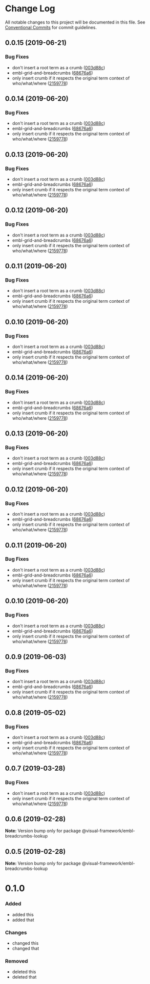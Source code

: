 # Change Log

All notable changes to this project will be documented in this file.
See [Conventional Commits](https://conventionalcommits.org) for commit guidelines.

## 0.0.15 (2019-06-21)


### Bug Fixes

* don't insert a root term as a crumb ([003d88c](https://github.com/visual-framework/vf-core/commit/003d88c))
* embl-grid-and-breadcrumbs ([68676a6](https://github.com/visual-framework/vf-core/commit/68676a6))
* only insert crumb if it respects the original term context of who/what/where ([2159778](https://github.com/visual-framework/vf-core/commit/2159778))





## 0.0.14 (2019-06-20)


### Bug Fixes

* don't insert a root term as a crumb ([003d88c](https://github.com/visual-framework/vf-core/commit/003d88c))
* embl-grid-and-breadcrumbs ([68676a6](https://github.com/visual-framework/vf-core/commit/68676a6))
* only insert crumb if it respects the original term context of who/what/where ([2159778](https://github.com/visual-framework/vf-core/commit/2159778))





## 0.0.13 (2019-06-20)


### Bug Fixes

* don't insert a root term as a crumb ([003d88c](https://github.com/visual-framework/vf-core/commit/003d88c))
* embl-grid-and-breadcrumbs ([68676a6](https://github.com/visual-framework/vf-core/commit/68676a6))
* only insert crumb if it respects the original term context of who/what/where ([2159778](https://github.com/visual-framework/vf-core/commit/2159778))





## 0.0.12 (2019-06-20)


### Bug Fixes

* don't insert a root term as a crumb ([003d88c](https://github.com/visual-framework/vf-core/commit/003d88c))
* embl-grid-and-breadcrumbs ([68676a6](https://github.com/visual-framework/vf-core/commit/68676a6))
* only insert crumb if it respects the original term context of who/what/where ([2159778](https://github.com/visual-framework/vf-core/commit/2159778))





## 0.0.11 (2019-06-20)


### Bug Fixes

* don't insert a root term as a crumb ([003d88c](https://github.com/visual-framework/vf-core/commit/003d88c))
* embl-grid-and-breadcrumbs ([68676a6](https://github.com/visual-framework/vf-core/commit/68676a6))
* only insert crumb if it respects the original term context of who/what/where ([2159778](https://github.com/visual-framework/vf-core/commit/2159778))





## 0.0.10 (2019-06-20)


### Bug Fixes

* don't insert a root term as a crumb ([003d88c](https://github.com/visual-framework/vf-core/commit/003d88c))
* embl-grid-and-breadcrumbs ([68676a6](https://github.com/visual-framework/vf-core/commit/68676a6))
* only insert crumb if it respects the original term context of who/what/where ([2159778](https://github.com/visual-framework/vf-core/commit/2159778))





## 0.0.14 (2019-06-20)


### Bug Fixes

* don't insert a root term as a crumb ([003d88c](https://github.com/visual-framework/vf-core/commit/003d88c))
* embl-grid-and-breadcrumbs ([68676a6](https://github.com/visual-framework/vf-core/commit/68676a6))
* only insert crumb if it respects the original term context of who/what/where ([2159778](https://github.com/visual-framework/vf-core/commit/2159778))





## 0.0.13 (2019-06-20)


### Bug Fixes

* don't insert a root term as a crumb ([003d88c](https://github.com/visual-framework/vf-core/commit/003d88c))
* embl-grid-and-breadcrumbs ([68676a6](https://github.com/visual-framework/vf-core/commit/68676a6))
* only insert crumb if it respects the original term context of who/what/where ([2159778](https://github.com/visual-framework/vf-core/commit/2159778))





## 0.0.12 (2019-06-20)


### Bug Fixes

* don't insert a root term as a crumb ([003d88c](https://github.com/visual-framework/vf-core/commit/003d88c))
* embl-grid-and-breadcrumbs ([68676a6](https://github.com/visual-framework/vf-core/commit/68676a6))
* only insert crumb if it respects the original term context of who/what/where ([2159778](https://github.com/visual-framework/vf-core/commit/2159778))





## 0.0.11 (2019-06-20)


### Bug Fixes

* don't insert a root term as a crumb ([003d88c](https://github.com/visual-framework/vf-core/commit/003d88c))
* embl-grid-and-breadcrumbs ([68676a6](https://github.com/visual-framework/vf-core/commit/68676a6))
* only insert crumb if it respects the original term context of who/what/where ([2159778](https://github.com/visual-framework/vf-core/commit/2159778))





## 0.0.10 (2019-06-20)


### Bug Fixes

* don't insert a root term as a crumb ([003d88c](https://github.com/visual-framework/vf-core/commit/003d88c))
* embl-grid-and-breadcrumbs ([68676a6](https://github.com/visual-framework/vf-core/commit/68676a6))
* only insert crumb if it respects the original term context of who/what/where ([2159778](https://github.com/visual-framework/vf-core/commit/2159778))





## 0.0.9 (2019-06-03)


### Bug Fixes

* don't insert a root term as a crumb ([003d88c](https://github.com/visual-framework/vf-core/commit/003d88c))
* embl-grid-and-breadcrumbs ([68676a6](https://github.com/visual-framework/vf-core/commit/68676a6))
* only insert crumb if it respects the original term context of who/what/where ([2159778](https://github.com/visual-framework/vf-core/commit/2159778))





## 0.0.8 (2019-05-02)


### Bug Fixes

* don't insert a root term as a crumb ([003d88c](https://github.com/visual-framework/vf-core/commit/003d88c))
* embl-grid-and-breadcrumbs ([68676a6](https://github.com/visual-framework/vf-core/commit/68676a6))
* only insert crumb if it respects the original term context of who/what/where ([2159778](https://github.com/visual-framework/vf-core/commit/2159778))





## 0.0.7 (2019-03-28)


### Bug Fixes

* don't insert a root term as a crumb ([003d88c](https://github.com/visual-framework/vf-core/commit/003d88c))
* only insert crumb if it respects the original term context of who/what/where ([2159778](https://github.com/visual-framework/vf-core/commit/2159778))





## 0.0.6 (2019-02-28)

**Note:** Version bump only for package @visual-framework/embl-breadcrumbs-lookup





## 0.0.5 (2019-02-28)

**Note:** Version bump only for package @visual-framework/embl-breadcrumbs-lookup





# 0.1.0

### Added
- added this
- added that

### Changes

- changed this
- changed that

### Removed

- deleted this
- deleted that
